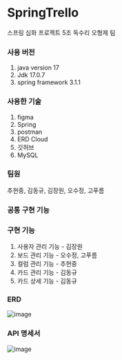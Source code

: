# SpringTrello
스프링 심화 프로젝트 5조 독수리 오형제 팀

### 사용 버전
1. java version 17
2. Jdk 17.0.7
3. spring framework 3.1.1

### 사용한 기술
1. figma
2. Spring
3. postman
4. ERD Cloud
5. 깃허브
6. MySQL

### 팀원
추현중, 김동규, 김장원, 오수정, 고푸름

### 공통 구현 기능


### 구현 기능
1. 사용자 관리 기능 - 김장원
2. 보드 관리 기능 - 오수정, 고푸름
3. 컬럼 관리 기능 - 추현중
4. 카드 관리 기능 - 김동규
5. 카드 상세 기능 - 김동규

### ERD
![image](https://github.com/https-github-com-BenKim95/SpringTrello/assets/127582298/f2c53877-9018-43e5-8920-1c2f5f2d4353)

### API 명세서			
![image](https://github.com/https-github-com-BenKim95/SpringTrello/assets/127582298/6df84d2a-54d1-4a1e-9e34-ddb362bdb18a)


